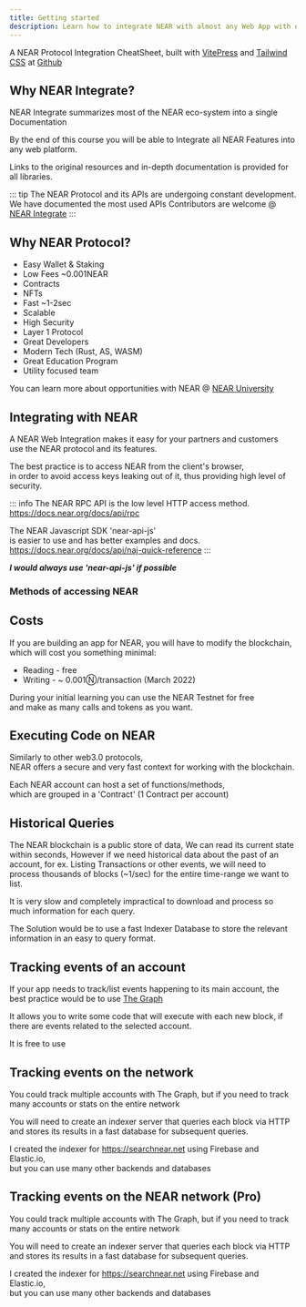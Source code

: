 ```yaml
---
title: Getting started
description: Learn how to integrate NEAR with almost any Web App with examples
---
```


A NEAR Protocol Integration CheatSheet, 
built with [VitePress](https://vitepress.vuejs.org) 
and [Tailwind CSS](https://tailwindcss.com)
at [Github](https://github.com/Danail-Irinkov/near-integrate.git)

## Why NEAR Integrate?

NEAR Integrate summarizes most of the NEAR eco-system into a single Documentation

By the end of this course you will be able to Integrate all NEAR Features into any web platform.

Links to the original resources and in-depth documentation is provided for all libraries.

::: tip
The NEAR Protocol and its APIs are undergoing constant development.  
We have documented the most used APIs
Contributors are welcome @ [NEAR Integrate](https://github.com/Danail-Irinkov/near-integrate)
:::
    
## Why NEAR Protocol?

- Easy Wallet & Staking
- Low Fees ~0.001NEAR
- Contracts
- NFTs 
- Fast ~1-2sec
- Scalable
- High Security
- Layer 1 Protocol
- Great Developers
- Modern Tech (Rust, AS, WASM)
- Great Education Program
- Utility focused team

You can learn more about opportunities with NEAR @
[NEAR University](https://www.near.university/)

## Integrating with NEAR

A NEAR Web Integration makes it easy for your partners and customers  
use the NEAR protocol and its features.

The best practice is to access NEAR from the client's browser,  
in order to avoid access keys leaking out of it,
thus providing high level of security.

::: info
The NEAR RPC API is the low level HTTP access method.  
https://docs.near.org/docs/api/rpc

The NEAR Javascript SDK 'near-api-js'  
is easier to use and has better examples and docs.  
https://docs.near.org/docs/api/naj-quick-reference
:::

***I would always use 'near-api-js' if possible***

### Methods of accessing NEAR
<center-content>
<near-button title="HTTP (RPC)" route="/docs/rpc-installation"></near-button>
<near-button title="NEAR-API-JS" route="/docs/naj-installation"></near-button>
</center-content>


## Costs

If you are building an app for NEAR, you will have to modify the blockchain,  
which will cost you something minimal:
- Reading - free
- Writing - ~ 0.001Ⓝ/transaction (March 2022)

During your initial learning you can use the NEAR Testnet for free  
and make as many calls and tokens as you want.

<center-content>
<near-button title="Testnet" route="/docs/testnet"></near-button>
</center-content>


## Executing Code on NEAR

Similarly to other web3.0 protocols,  
NEAR offers a secure and very fast context for working with the blockchain.

Each NEAR account can host a set of functions/methods,  
which are grouped in a 'Contract' (1 Contract per account)

<center-content>
<near-button title="Contracts" route="/docs/c-introduction"></near-button>
</center-content>


## Historical Queries

The NEAR blockchain is a public store of data,
We can read its current state within seconds,
However if we need historical data about the past of an account,
for ex. Listing Transactions or other events,
we will need to process thousands of blocks (~1/sec)
for the entire time-range we want to list.

It is very slow and completely impractical to download
and process so much information for each query.

The Solution would be to use a fast Indexer Database
to store the relevant information in an easy to query format.

## Tracking events of an account

If your app needs to track/list events happening to its main account,
the best practice would be to use
[The Graph](https://thegraph.com/)

It allows you to write some code that will execute with each new block, 
if there are events related to the selected account.

It is free to use

<center-content>
<near-button title="Subgraphs" route="/docs/subgraphs"></near-button>
</center-content>


## Tracking events on the network

You could track multiple accounts with The Graph, 
but if you need to track many accounts or stats on the entire network

You will need to create an indexer server that queries each block via HTTP  
and stores its results in a fast database for subsequent queries.

I created the indexer for https://searchnear.net using Firebase and Elastic.io,  
but you can use many other backends and databases

<center-content>
<near-button title="Indexers" route="/docs/indexers"></near-button>
</center-content>

## Tracking events on the NEAR network (Pro)

You could track multiple accounts with The Graph, 
but if you need to track many accounts or stats on the entire network

You will need to create an indexer server that queries each block via HTTP  
and stores its results in a fast database for subsequent queries.

I created the indexer for https://searchnear.net using Firebase and Elastic.io,  
but you can use many other backends and databases

<center-content>
<near-button title="Run a Node" route="https://near-nodes.io/validator/running-a-node"></near-button>
</center-content>


